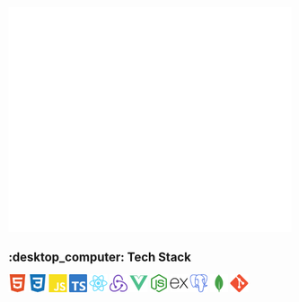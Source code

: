 <div align="center" background-image=url("https://github.com/Ruzeb/Ruzeb/blob/new-banner/pexels-gabriela-palai-597667.jpg")>
  <img src="banner.svg" width="800" height="400" alt="Click to see the source">
</div>

<h2 align="left">:desktop_computer: Tech Stack</h2>

<div display="flex" justify-content="space-evenly" gap="8px">
<img height="32" width="32" src="https://github.com/Ruzeb/Ruzeb/blob/main/icons/html5.svg" />
<img height="32" width="32" src="https://github.com/Ruzeb/Ruzeb/blob/main/icons/css3.svg" />
<img height="32" width="32" src="https://github.com/Ruzeb/Ruzeb/blob/main/icons/javascript.svg" />
<img height="32" width="32" src="https://github.com/Ruzeb/Ruzeb/blob/main/icons/typescript.svg" />
<img height="32" width="32" src="https://github.com/Ruzeb/Ruzeb/blob/main/icons/react.svg" />
<img height="32" width="32" src="https://github.com/Ruzeb/Ruzeb/blob/main/icons/redux.svg" />
<img height="32" width="32" src="https://github.com/Ruzeb/Ruzeb/blob/main/icons/vuedotjs.svg" />
<img height="32" width="32" src="https://github.com/Ruzeb/Ruzeb/blob/main/icons/nodedotjs.svg" />
<img height="32" width="32" src="https://github.com/Ruzeb/Ruzeb/blob/main/icons/express.svg" />
<img height="32" width="32" src="https://github.com/Ruzeb/Ruzeb/blob/main/icons/postgresql.svg" />
<img height="32" width="32" src="https://github.com/Ruzeb/Ruzeb/blob/main/icons/mongodb.svg" />
<img height="32" width="32" src="https://github.com/Ruzeb/Ruzeb/blob/main/icons/git.svg" />
</div>

